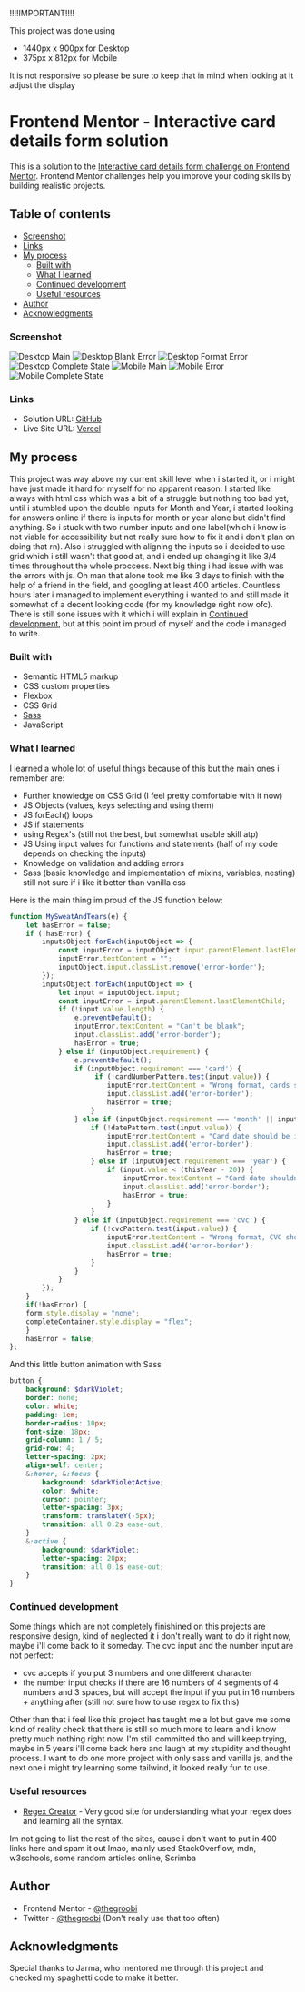 !!!!IMPORTANT!!!!

This project was done using 
- 1440px x 900px for Desktop
- 375px x 812px for Mobile

It is not responsive so please be sure to keep that in mind when looking at it adjust the display

# Frontend Mentor - Interactive card details form solution

This is a solution to the [Interactive card details form challenge on Frontend Mentor](https://www.frontendmentor.io/challenges/interactive-card-details-form-XpS8cKZDWw). Frontend Mentor challenges help you improve your coding skills by building realistic projects. 

## Table of contents

  - [Screenshot](#screenshot)
  - [Links](#links)
- [My process](#my-process)
  - [Built with](#built-with)
  - [What I learned](#what-i-learned)
  - [Continued development](#continued-development)
  - [Useful resources](#useful-resources)
- [Author](#author)
- [Acknowledgments](#acknowledgments)


### Screenshot

![Desktop Main](./images/Screenshots/DekstopMain.png)
![Desktop Blank Error](./images/Screenshots/DesktopBlankError.png)
![Desktop Format Error](./images/Screenshots/DesktopFormatError.png)
![Desktop Complete State](./images/Screenshots/DesktopCompleteState.png)
![Mobile Main](./images/Screenshots/MobileMain.png)
![Mobile Error](./images/Screenshots/MobileError.png)
![Mobile Complete State](./images/Screenshots/MobileCompleteState.png)

### Links

- Solution URL: [GitHub](https://github.com/TheGroobi/Interactive-Card-Details-Form-Main)
- Live Site URL: [Vercel](https://interactive-card-details-form-main-sable.vercel.app/)

## My process
This project was way above my current skill level when i started it, or i might have just made it hard for myself for no apparent reason.
I started like always with html css which was a bit of a struggle but nothing too bad yet, until i stumbled upon the double inputs for Month and Year, i started looking for answers online if there is inputs for month or year alone but didn't find anything. So i stuck with two number inputs and one label(which i know is not viable for accessibility but not really sure how to fix it and i don't plan on doing that rn). Also i struggled with aligning the inputs so i decided to use grid which i still wasn't that good at, and i ended up changing it like 3/4 times throughout the whole proccess. Next big thing i had issue with was the errors with js. Oh man that alone took me like 3 days to finish with the help of a friend in the field, and googling at least 400 articles. Countless hours later i managed to implement everything i wanted to and still made it somewhat of a decent looking code (for my knowledge right now ofc). There is still sone issues with it which i will explain in [Continued development](#continued-development), but at this point im proud of myself and the code i managed to write.

### Built with

- Semantic HTML5 markup
- CSS custom properties
- Flexbox
- CSS Grid
- [Sass](https://sass-lang.com/)
- JavaScript

### What I learned

I learned a whole lot of useful things because of this but the main ones i remember are: 
- Further knowledge on CSS Grid (I feel pretty comfortable with it now)
- JS Objects (values, keys selecting and using them)
- JS forEach() loops
- JS if statements
- using Regex's (still not the best, but somewhat usable skill atp)
- JS Using input values for functions and statements (half of my code depends on checking the inputs)
- Knowledge on validation and adding errors
- Sass (basic knowledge and implementation of mixins, variables, nesting) still not sure if i like it better than vanilla css

Here is the main thing im proud of the JS function below:

```js
function MySweatAndTears(e) {
    let hasError = false;
    if (!hasError) {
        inputsObject.forEach(inputObject => {
            const inputError = inputObject.input.parentElement.lastElementChild;
            inputError.textContent = "";
            inputObject.input.classList.remove('error-border');
        });
        inputsObject.forEach(inputObject => {
            let input = inputObject.input;
            const inputError = input.parentElement.lastElementChild;
            if (!input.value.length) {
                e.preventDefault();
                inputError.textContent = "Can't be blank";
                input.classList.add('error-border');
                hasError = true;
            } else if (inputObject.requirement) {
                e.preventDefault();
                if (inputObject.requirement === 'card') {
                     if (!cardNumberPattern.test(input.value)) {
                        inputError.textContent = "Wrong format, cards should have 16 digits"
                        input.classList.add('error-border');
                        hasError = true;
                    }
                } else if (inputObject.requirement === 'month' || inputObject.requirement === 'year') {
                    if (!datePattern.test(input.value)) {
                        inputError.textContent = "Card date should be in MM/YY format"
                        input.classList.add('error-border');
                        hasError = true;
                    } else if (inputObject.requirement === 'year') {
                        if (input.value < (thisYear - 20)) {
                            inputError.textContent = "Card date shouldn't be expired"
                            input.classList.add('error-border');
                            hasError = true;
                        }
                    }
                } else if (inputObject.requirement === 'cvc') {
                    if (!cvcPattern.test(input.value)) {
                        inputError.textContent = "Wrong format, CVC should contain only 3 or 4 digits"
                        input.classList.add('error-border');
                        hasError = true;
                    }
                }
            }
        });
    }
    if(!hasError) {
    form.style.display = "none";
    completeContainer.style.display = "flex";
    }
    hasError = false;
};
```

And this little button animation with Sass
```scss
button {
    background: $darkViolet;
    border: none;
    color: white;
    padding: 1em;
    border-radius: 10px;
    font-size: 18px;
    grid-column: 1 / 5;
    grid-row: 4;
    letter-spacing: 2px;
    align-self: center;
    &:hover, &:focus {
        background: $darkVioletActive;
        color: $white;
        cursor: pointer;
        letter-spacing: 3px;
        transform: translateY(-5px);
        transition: all 0.2s ease-out;
    }
    &:active {
        background: $darkViolet;
        letter-spacing: 20px;
        transition: all 0.1s ease-out;
    }
}
```

### Continued development

Some things which are not completely finishined on this projects are responsive design, kind of neglected it i don't really want to do it right now, maybe i'll come back to it someday.
The cvc input and the number input are not perfect:

- cvc accepts if you put 3 numbers and one different character
- the number input checks if there are 16 numbers of 4 segments of 4 numbers and 3 spaces, but will accept the input if you put in 16 numbers + anything after (still not sure how to use regex to fix this)

Other than that i feel like this project has taught me a lot but gave me some kind of reality check that there is still so much more to learn and i know pretty much nothing right now. 
I'm still committed tho and will keep trying, maybe in 5 years i'll come back here and laugh at my stupidity and thought process. 
I want to do one more project with only sass and vanilla js, and the next one i might try learning some tailwind, it looked really fun to use. 

### Useful resources

- [Regex Creator](https://regexr.com/) - Very good site for understanding what your regex does and learning all the syntax.
  
Im not going to list the rest of the sites, cause i don't want to put in 400 links here and spam it out lmao, 
mainly used StackOverflow, mdn, w3schools, some random articles online, Scrimba 

## Author

- Frontend Mentor - [@thegroobi](https://www.frontendmentor.io/profile/thegroobi)
- Twitter - [@thegroobi](https://twitter.com/TheGroobi) (Don't really use that too often)

## Acknowledgments

Special thanks to Jarma, who mentored me through this project and checked my spaghetti code to make it better.
